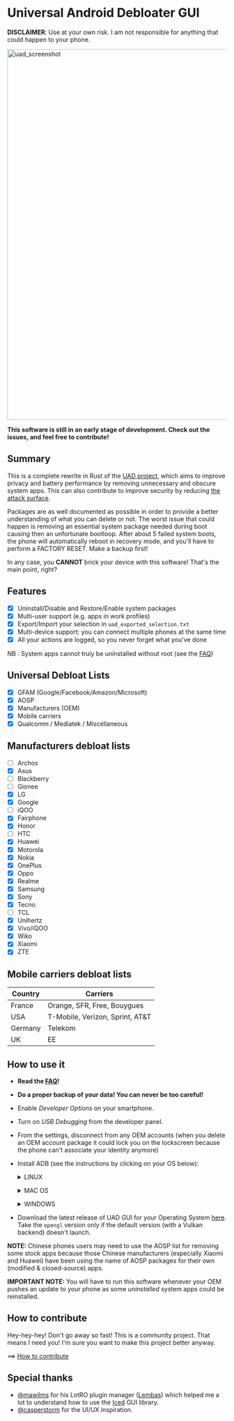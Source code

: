 # Universal Android Debloater GUI

**DISCLAIMER**: Use at your own risk. I am not responsible for anything that
could happen to your phone.

<img src="/resources/screenshots/v0.5.0.png" width="850" alt="uad_screenshot">

**This software is still in an early stage of development. Check out the issues, and feel free to contribute!**

## Summary

This is a complete rewrite in Rust of the [UAD project](https://gitlab.com/W1nst0n/universal-android-debloater),
which aims to improve privacy and battery performance by removing unnecessary
and obscure system apps.
This can also contribute to improve security by reducing [the attack surface](https://en.wikipedia.org/wiki/Attack_surface).

Packages are as well documented as possible in order to provide a better
understanding of what you can delete or not. The worst issue that could happen
is removing an essential system package needed during boot causing then an unfortunate
bootloop. After about 5 failed system boots, the phone will automatically reboot
in recovery mode, and you'll have to perform a FACTORY RESET. Make a backup first!

In any case, you **CANNOT** brick your device with this software!
That's the main point, right?

## Features

- [x] Uninstall/Disable and Restore/Enable system packages
- [x] Multi-user support (e.g. apps in work profiles)
- [x] Export/Import your selection in `uad_exported_selection.txt`
- [x] Multi-device support: you can connect multiple phones at the same time
- [x] All your actions are logged, so you never forget what you've done

NB : System apps cannot truly be uninstalled without root (see the [FAQ](https://github.com/Universal-Debloater-Alliance/universal-android-debloater/wiki/FAQ))

## Universal Debloat Lists

- [x] GFAM (Google/Facebook/Amazon/Microsoft)
- [x] AOSP
- [x] Manufacturers (OEM)
- [x] Mobile carriers
- [x] Qualcomm / Mediatek / Miscellaneous

## Manufacturers debloat lists
* [ ] Archos
* [X] Asus
* [ ] Blackberry
* [ ] Gionee
* [X] LG
* [X] Google
* [ ] iQOO
* [X] Fairphone
* [x] Honor
* [ ] HTC
* [X] Huawei
* [X] Motorola
* [X] Nokia
* [X] OnePlus
* [X] Oppo
* [X] Realme
* [X] Samsung
* [X] Sony
* [X] Tecno
* [ ] TCL
* [X] Unihertz
* [X] Vivo/iQOO
* [X] Wiko
* [X] Xiaomi
* [X] ZTE

## Mobile carriers debloat lists

| Country | Carriers                        |
| ------- | ------------------------------- |
| France  | Orange, SFR, Free, Bouygues     |
| USA     | T-Mobile, Verizon, Sprint, AT&T |
| Germany | Telekom                         |
| UK      | EE                              |

## How to use it

- **Read the [FAQ](https://github.com/Universal-Debloater-Alliance/universal-android-debloater/wiki/FAQ)!**
- **Do a proper backup of your data! You can never be too careful!**
- Enable _Developer Options_ on your smartphone.
- Turn on _USB Debugging_ from the developer panel.
- From the settings, disconnect from any OEM accounts (when you delete an OEM
  account package it could lock you on the lockscreen because the phone can't
  associate your identity anymore)
- Install ADB (see the instructions by clicking on your OS below):
  <p>
  <details>
  <summary>LINUX</summary>

  - Install _Android platform tools_ on your PC :

  Debian Base:

  ```bash
  sudo apt install android-sdk-platform-tools
  ```

  Arch-Linux Base:

  ```bash
  sudo pacman -S android-tools
  ```

  Red Hat Base:

  ```bash
  sudo yum install android-tools
  ```

  OpenSUSE Base:

  ```bash
  sudo zypper install android-tools
  ```

  </details>
  </p>

  <p>
  <details>
  <summary>MAC OS</summary>

  - Install [Homebrew](https://brew.sh/)
  - Install _Android platform tools_

    ```bash
    brew install android-platform-tools
    ```

  </details>
  </p>

  <p>
  <details>
  <summary>WINDOWS</summary>

  - Download [android platform tools](https://dl.google.com/android/repository/platform-tools-latest-windows.zip)
    and unzip it somewhere.
  - [Add the android platform tools to your PATH](https://www.architectryan.com/2018/03/17/add-to-the-path-on-windows-10/)
    **OR** make sure to launch UAD from the same directory.

  - [Install USB drivers for your device](https://developer.android.com/studio/run/oem-usb#Drivers)
  - Check your device is detected:

    ```bash
     adb devices
    ```

  </details>
  </p>

- Download the latest release of UAD GUI for your Operating System [here](https://github.com/Universal-Debloater-Alliance/universal-android-debloater/releases). Take the `opengl` version only if the default version (with a Vulkan backend) doesn't launch.

**NOTE:** Chinese phones users may need to use the AOSP list for removing some stock
apps because those Chinese manufacturers (especially Xiaomi and Huawei) have been
using the name of AOSP packages for their own (modified & closed-source) apps.

**IMPORTANT NOTE:** You will have to run this software whenever your OEM pushes
an update to your phone as some _uninstalled_ system apps could be reinstalled.

## How to contribute

Hey-hey-hey! Don't go away so fast! This is a community project.
That means I need you! I'm sure you want to make this project better anyway.

==> [How to contribute](https://github.com/Universal-Debloater-Alliance/universal-android-debloater/wiki)

## Special thanks

- [@mawilms](https://github.com/mawilms) for his LotRO plugin manager ([Lembas](https://github.com/mawilms/lembas))
  which helped me a lot to understand how to use the [Iced](https://github.com/hecrj/iced)
  GUI library.
- [@casperstorm](https://github.com/casperstorm) for the UI/UX inspiration.
